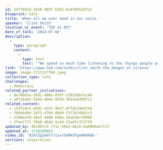```yaml
---
id: 2477855d-3438-485f-b3b5-6a478452d7a3
blueprint: talk
title: 'When all we ever need is our voice.'
speaker: 'Clint Smith'
location_or_event: 'TED at NYC'
date_of_talk: '2014-07-04'
description:
  -
    type: paragraph
    content:
      -
        type: text
        text: '"We spend so much time listening to the things people are saying that we rarely pay attention to the things they don''t," says poet and teacher Clint Smith. A short, powerful piece from the heart, about finding the courage to speak up against ignorance and injustice.'
link: 'https://www.ted.com/talks/clint_smith_the_danger_of_silence'
image: image-1713127768.jpeg
collection_type: talk
challenges:
  - democracy
related_partner_initiatives:
  - 8e78665e-26d1-400e-8f6f-2391b9bfec84
  - a8fa8a01-564a-4b8e-95b9-3614a6d09fc2
related_content:
  - c53fa4c5-dd91-4357-982f-dffd2296d749
  - f0946d8d-1bf3-476d-8b40-f1f2b7db91c3
  - 2308eaf9-48ef-4d96-b90a-2ba636cf0996
  - 2fee77f1-f8b6-466d-8c94-25ad7c372778
updated_by: 46c097c5-771c-49e2-b8c6-ba6009ae7172
updated_at: 1720289055
video_id: 'NiKtZgImdlY?si=t5kMH3TgmHR94Q6-'
sections: inspiration
---
```

